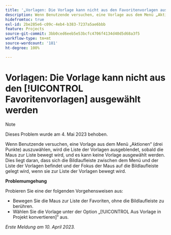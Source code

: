 ```yaml
---
title: '„Vorlagen: Die Vorlage kann nicht aus den Favoritenvorlagen ausgewählt werden“'
description: Wenn Benutzende versuchen, eine Vorlage aus dem Menü „Aktionen“ (drei Punkte) auszuwählen, wird die Liste der Vorlagen ausgeblendet, sobald die Maus zur Liste bewegt wird, und es kann keine Vorlage ausgewählt werden. Dies liegt daran, dass sich die Bildlaufleiste zwischen dem Menü und der Liste der Vorlagen befindet und der Fokus der Maus auf die Bildlaufleiste gelegt wird, wenn sie zur Liste der Vorlagen bewegt wird.
hidefromtoc: true
exl-id: 2be285e6-c09c-4eb4-b383-7237a5ae6bbb
feature: Projects
source-git-commit: 3bb0ced6eeb5e53bcfc4706f4134d40d5d68a3f5
workflow-type: tm+mt
source-wordcount: '181'
ht-degree: 100%

---
```


# Vorlagen: Die Vorlage kann nicht aus den [!UICONTROL Favoritenvorlagen] ausgewählt werden

>[!NOTE]
>
>Dieses Problem wurde am 4. Mai 2023 behoben.

Wenn Benutzende versuchen, eine Vorlage aus dem Menü „Aktionen“ (drei Punkte) auszuwählen, wird die Liste der Vorlagen ausgeblendet, sobald die Maus zur Liste bewegt wird, und es kann keine Vorlage ausgewählt werden. Dies liegt daran, dass sich die Bildlaufleiste zwischen dem Menü und der Liste der Vorlagen befindet und der Fokus der Maus auf die Bildlaufleiste gelegt wird, wenn sie zur Liste der Vorlagen bewegt wird.

**Problemumgehung**

Probieren Sie eine der folgenden Vorgehensweisen aus:

* Bewegen Sie die Maus zur Liste der Favoriten, ohne die Bildlaufleiste zu berühren.
* Wählen Sie die Vorlage unter der Option „[!UICONTROL Aus Vorlage in Projekt konvertieren]“ aus.

_Erste Meldung am 10. April 2023._
